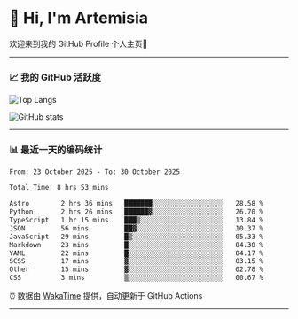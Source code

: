 # 👋 Hi, I'm Artemisia  

欢迎来到我的 GitHub Profile 个人主页🎉  

---

### 📈 我的 GitHub 活跃度

![Top Langs](https://github-readme-stats.vercel.app/api/top-langs/?username=artemisia1107&layout=compact&theme=radical)

![GitHub stats](https://github-readme-stats.vercel.app/api?username=artemisia1107&show_icons=true&theme=radical)

---

### 📊 最近一天的编码统计  


<!--START_SECTION:waka-->

```txt
From: 23 October 2025 - To: 30 October 2025

Total Time: 8 hrs 53 mins

Astro        2 hrs 36 mins   ███████░░░░░░░░░░░░░░░░░░   28.58 %
Python       2 hrs 26 mins   ██████▓░░░░░░░░░░░░░░░░░░   26.70 %
TypeScript   1 hr 15 mins    ███▒░░░░░░░░░░░░░░░░░░░░░   13.84 %
JSON         56 mins         ██▓░░░░░░░░░░░░░░░░░░░░░░   10.37 %
JavaScript   29 mins         █▒░░░░░░░░░░░░░░░░░░░░░░░   05.33 %
Markdown     23 mins         █░░░░░░░░░░░░░░░░░░░░░░░░   04.30 %
YAML         22 mins         █░░░░░░░░░░░░░░░░░░░░░░░░   04.17 %
SCSS         17 mins         ▓░░░░░░░░░░░░░░░░░░░░░░░░   03.15 %
Other        15 mins         ▓░░░░░░░░░░░░░░░░░░░░░░░░   02.78 %
CSS          3 mins          ▒░░░░░░░░░░░░░░░░░░░░░░░░   00.67 %
```

<!--END_SECTION:waka-->


⏰ 数据由 [WakaTime](https://wakatime.com/) 提供，自动更新于 GitHub Actions

---

